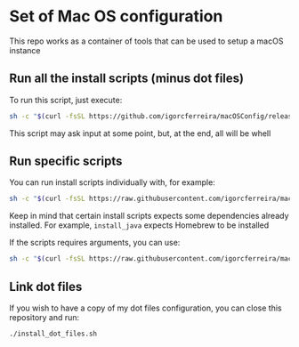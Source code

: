 # Set of Mac OS configuration

This repo works as a container of tools that can be used to setup a macOS instance

## Run all the install scripts (minus dot files)

To run this script, just execute:

```sh
sh -c "$(curl -fsSL https://github.com/igorcferreira/macOSConfig/releases/download/1.0.0/install.sh)"
```

This script may ask input at some point, but, at the end, all will be whell

## Run specific scripts

You can run install scripts individually with, for example:

```sh
sh -c "$(curl -fsSL https://raw.githubusercontent.com/igorcferreira/macOSConfig/main/install_homebrew.sh)"
```

Keep in mind that certain install scripts expects some dependencies already installed. For example, `install_java` expects Homebrew to be installed

If the scripts requires arguments, you can use:

```sh
sh -c "$(curl -fsSL https://raw.githubusercontent.com/igorcferreira/macOSConfig/main/configure_git.sh)" configure_git --global --name 'Some User' --email 'user@domain.com' --gpg_key '12345GBH' --kaleidoscope
```

## Link dot files

If you wish to have a copy of my dot files configuration, you can close this repository and run:

```sh
./install_dot_files.sh
```